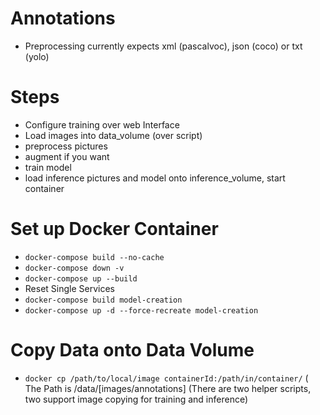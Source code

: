 # Annotations
* Preprocessing currently expects xml (pascalvoc), json (coco) or txt (yolo)


# Steps
* Configure training over web Interface
* Load images into data_volume (over script)
* preprocess pictures
* augment if you want
* train model
* load inference pictures and model onto inference_volume, start container 


# Set up Docker Container
* `docker-compose build --no-cache`
* `docker-compose down -v`
* `docker-compose up --build`
* Reset Single Services 
* `docker-compose build model-creation`
* `docker-compose up -d --force-recreate model-creation`

# Copy Data onto Data Volume
* `docker cp /path/to/local/image containerId:/path/in/container/` (
 The Path is /data/[images/annotations] (There are two helper scripts, two support image copying for training and inference)